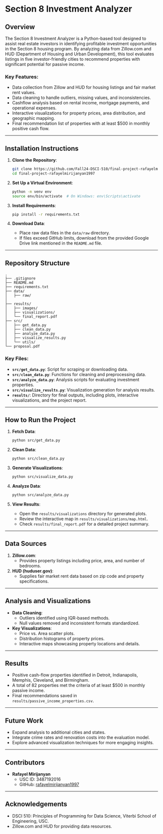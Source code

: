 
# Section 8 Investment Analyzer

## Overview
The Section 8 Investment Analyzer is a Python-based tool designed to assist real estate investors in identifying profitable investment opportunities in the Section 8 housing program. By analyzing data from Zillow.com and HUD (Department of Housing and Urban Development), this tool evaluates listings in five investor-friendly cities to recommend properties with significant potential for passive income.

### Key Features:
- Data collection from Zillow and HUD for housing listings and fair market rent values.
- Data cleaning to handle outliers, missing values, and inconsistencies.
- Cashflow analysis based on rental income, mortgage payments, and operational expenses.
- Interactive visualizations for property prices, area distribution, and geographic mapping.
- Final recommendation list of properties with at least $500 in monthly positive cash flow.

---

## Installation Instructions

1. **Clone the Repository**:
   ```bash
   git clone https://github.com/Fall24-DSCI-510/final-project-rafayelmirijanyan1997.git
   cd final-project-rafayelmirijanyan1997
   ```

2. **Set Up a Virtual Environment**:
   ```bash
   python -m venv env
   source env/bin/activate  # On Windows: env\Scripts\activate
   ```

3. **Install Requirements**:
   ```bash
   pip install -r requirements.txt
   ```

4. **Download Data**:
   - Place raw data files in the `data/raw` directory.
   - If files exceed GitHub limits, download from the provided Google Drive link mentioned in the `README.md` file.

---

## Repository Structure
```
.
├── .gitignore
├── README.md
├── requirements.txt
├── data/
│   ├── raw/
│   
├── results/
│   ├── images/
│   ├── visualizations/
│   └── final_report.pdf
├── src/
│   ├── get_data.py
│   ├── clean_data.py
│   ├── analyze_data.py
│   ├── visualize_results.py
│   └── utils/
└── proposal.pdf
```

### Key Files:
- **`src/get_data.py`**: Script for scraping or downloading data.
- **`src/clean_data.py`**: Functions for cleaning and preprocessing data.
- **`src/analyze_data.py`**: Analysis scripts for evaluating investment properties.
- **`src/visualize_results.py`**: Visualization generation for analysis results.
- **`results/`**: Directory for final outputs, including plots, interactive visualizations, and the project report.

---

## How to Run the Project

1. **Fetch Data**:
   ```bash
   python src/get_data.py
   ```

2. **Clean Data**:
   ```bash
   python src/clean_data.py
   ```

3. **Generate Visualizations**:
   ```bash
   python src/visualize_data.py
   ```

4. **Analyze Data**:
   ```bash
   python src/analyze_data.py
   ```

5. **View Results**:
   - Open the `results/visualizations` directory for generated plots.
   - Review the interactive map in `results/visualizations/map.html`.
   - Check `results/final_report.pdf` for a detailed project summary.

---

## Data Sources
1. **Zillow.com**:
   - Provides property listings including price, area, and number of bedrooms.
2. **HUD (huduser.gov)**:
   - Supplies fair market rent data based on zip code and property specifications.

---

## Analysis and Visualizations

- **Data Cleaning**:
  - Outliers identified using IQR-based methods.
  - Null values removed and inconsistent formats standardized.
- **Key Visualizations**:
  - Price vs. Area scatter plots.
  - Distribution histograms of property prices.
  - Interactive maps showcasing property locations and details.

---

## Results

- Positive cash-flow properties identified in Detroit, Indianapolis, Memphis, Cleveland, and Birmingham.
- A total of 82 properties met the criteria of at least $500 in monthly passive income.
- Final recommendations saved in `results/passive_income_properties.csv`.

---

## Future Work
- Expand analysis to additional cities and states.
- Integrate crime rates and renovation costs into the evaluation model.
- Explore advanced visualization techniques for more engaging insights.

---

## Contributors
- **Rafayel Mirijanyan**
  - USC ID: 3487192016
  - GitHub: [rafayelmirijanyan1997](https://github.com/rafayelmirijanyan1997)

---

## Acknowledgements
- DSCI 510: Principles of Programming for Data Science, Viterbi School of Engineering, USC.
- Zillow.com and HUD for providing data resources.
